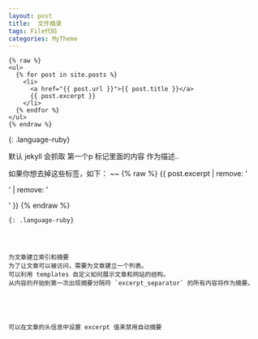 ```yaml
---
layout: post
title:  文件摘录
tags: File代码
categories: MyTheme
---
```


~~~
{% raw %}
<ul>
  {% for post in site.posts %}
    <li>
      <a href="{{ post.url }}">{{ post.title }}</a>
      {{ post.excerpt }}
    </li>
  {% endfor %}
</ul>
{% endraw %}
~~~
{: .language-ruby}


默认 jekyll 会抓取 第一个p 标记里面的内容 作为描述..


如果你想去掉这些标签，如下：
~~
{% raw %}
{{ post.excerpt | remove: '<p>' | remove: '</p>' }}
{% endraw %}
~~~
{: .language-ruby}




为文章建立索引和摘要
为了让文章可以被访问，需要为文章建立一个列表。
可以利用 templates 自定义如何展示文章和网站的结构。
从内容的开始到第一次出现摘要分隔符 `excerpt_separator` 的所有内容将作为摘要。





可以在文章的头信息中设置 excerpt 值来禁用自动摘要